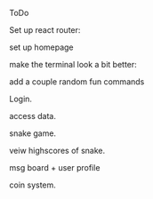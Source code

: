 ToDo

Set up react router:

set up homepage

make the terminal look a bit better:

add a couple random fun commands

Login.

access data.

snake game.

veiw highscores of snake.

msg board + user profile

coin system.

